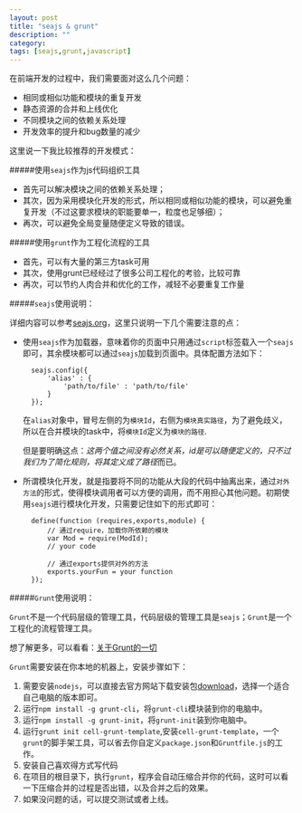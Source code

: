 ```yaml
---
layout: post
title: "seajs & grunt"
description: ""
category: 
tags: [seajs,grunt,javascript]
---
```


在前端开发的过程中，我们需要面对这么几个问题：

- 相同或相似功能和模块的重复开发
- 静态资源的合并和上线优化
- 不同模块之间的依赖关系处理
- 开发效率的提升和bug数量的减少

这里说一下我比较推荐的开发模式：

#####使用`seajs`作为js代码组织工具
- 首先可以解决模块之间的依赖关系处理；
- 其次，因为采用模块化开发的形式，所以相同或相似功能的模块，可以避免重复开发（不过这要求模块的职能要单一，粒度也足够细）；
- 再次，可以避免全局变量随便定义导致的错误。

#####使用`grunt`作为工程化流程的工具
- 首先，可以有大量的第三方task可用
- 其次，使用grunt已经经过了很多公司工程化的考验，比较可靠
- 再次，可以节约人肉合并和优化的工作，减轻不必要重复工作量


#####`seajs`使用说明：

详细内容可以参考[seajs.org](http://seajs.org/docs/)，这里只说明一下几个需要注意的点：

- 使用`seajs`作为加载器，意味着你的页面中只用通过`script`标签载入一个`seajs`即可，其余模块都可以通过`seajs`加载到页面中。具体配置方法如下：

		seajs.config({
			'alias' : {
				'path/to/file' : 'path/to/file'
			}
		});
	
	在`alias`对象中，冒号左侧的为`模块Id`，右侧为`模块真实路径`，为了避免歧义，所以在合并模块的task中，将`模块Id`定义为`模块的路径`.
	
	但是要明确这点：*这两个值之间没有必然关系，id是可以随便定义的，只不过我们为了简化规则，将其定义成了路径*而已。
	

- 所谓模块化开发，就是指要将不同的功能从大段的代码中抽离出来，通过`对外方法`的形式，使得模块调用者可以方便的调用，而不用担心其他问题。初期使用`seajs`进行模块化开发，只需要记住如下的形式即可：

		define(function (requires,exports,module) {
			// 通过require，加载你所依赖的模块
			var Mod = require(ModId);
			// your code
			
			// 通过exports提供对外的方法
			exports.yourFun = your function
		});
		
#####`Grunt`使用说明：

`Grunt`不是一个代码层级的管理工具，代码层级的管理工具是`seajs`；`Grunt`是一个工程化的流程管理工具。

想了解更多，可以看看：[关于Grunt的一切](http://www.gruntjs.net/docs/getting-started/)

`Grunt`需要安装在你本地的机器上，安装步骤如下：

1. 需要安装`nodejs`，可以直接去官方网站下载安装包[download](http://nodejs.org/download/)，选择一个适合自己电脑的版本即可。
2. 运行`npm install -g grunt-cli`，将`grunt-cli`模块装到你的电脑中。
3. 运行`npm install -g grunt-init`，将`grunt-init`装到你电脑中。
3. 运行`grunt init cell-grunt-template`,安装`cell-grunt-template`，一个`grunt`的脚手架工具，可以省去你自定义`package.json`和`Gruntfile.js`的工作。
4. 安装自己喜欢得方式写代码
5. 在项目的根目录下，执行`grunt`，程序会自动压缩合并你的代码，这时可以看一下压缩合并的过程是否出错，以及合并之后的效果。
6. 如果没问题的话，可以提交测试或者上线。



